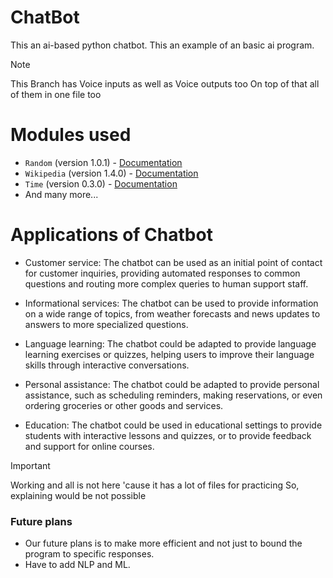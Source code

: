 # ChatBot
This an ai-based python chatbot. This an example of an basic ai program.
>[!Note]
>This Branch has Voice inputs as well as Voice outputs too
>On top of that all of them in one file too

# Modules used
 - `Random` (version 1.0.1) - [Documentation](https://docs.python.org/3/library/random.html)
 - `Wikipedia`  (version 1.4.0) - [Documentation](https://pypi.org/project/wikipedia/)
 - `Time`  (version 0.3.0) - [Documentation](https://docs.python.org/3/library/time.html)
 - And many more...

# Applications of Chatbot

   - Customer service: The chatbot can be used as an initial point of contact for customer inquiries, providing automated responses to common questions and routing more complex queries to human support staff.

   - Informational services: The chatbot can be used to provide information on a wide range of topics, from weather forecasts and news updates to answers to more specialized questions.

   - Language learning: The chatbot could be adapted to provide language learning exercises or quizzes, helping users to improve their language skills through interactive conversations.

   - Personal assistance: The chatbot could be adapted to provide personal assistance, such as scheduling reminders, making reservations, or even ordering groceries or other goods and services.

   - Education: The chatbot could be used in educational settings to provide students with interactive lessons and quizzes, or to provide feedback and support for online courses.

>[!IMPORTANT]
>Working and all is not here 'cause it has a lot of files for practicing
>So, explaining would be not possible

### Future plans
 
 - Our future plans is to make more efficient and not just to bound the program to specific responses.
 - Have to add NLP and ML.
